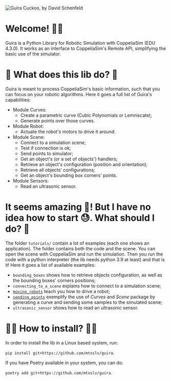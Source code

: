 ![Guira Cuckoo, by David Schenfeld](https://live.staticflickr.com/8117/8621923793_67f83e3a32_b.jpg)
# Welcome! 👋👋

Guira is a Python Library for Robotic Simulation with CoppeliaSim (EDU 4.3.0). It works as an interface to CoppeliaSim's Remote API, simplifying the basic use of the simulator.

# 🤔 What does this lib do? 🤔

Guira is meant to process CoppeliaSim's basic information, such that you can focus on your robotic algorithms. Here it goes a full list of Guira's capabilities:

- Module Curves:
    - Create a parametric curve (Cubic Polynomials or Lemniscate);
    - Generate points over those curves. 
- Module Robot:
    - Actuate the robot's motors to drive it around.
- Module Scene:
    - Connect to a simulation scene;
    - Test if connection is ok;
    - Send points to simulator;
    - Get an object's (or a set of objects') handlers;
    - Retrieve an object's configuration (position and orientation);
    - Retrieve all objects' configurations;
    - Get an object's bounding box corners' points.
- Module Sensors:
    - Read an ultrasonic sensor.


# It seems amazing 🤩! But I have no idea how to start 😓. What should I do? 🧐

The folder `tutorials/` contain a lot of examples (each one shows an application). The folder contains both the code and the scene. You can open the scene with CoppeliaSim and run the simulation. Then you run the code with a python interpreter (the lib needs python 3.9 at least) and that is it! Here it goes a list of available examples:

* `bounding_boxes` shows how to retrieve objects configuration, as well as the bounding boxes' corners positions;
* `connecting_to_a_scene` explains how to connect to a simulation scene;
* [`moving_robots`](https://youtu.be/07_oNcmhMhY) teach you how to drive a robot;
* [`sending_points`](https://youtu.be/M4mCUekoWF8) exemplify the use of _Curves_ and _Scene_ package by generating a curve and sending some samples to the simulated scene;
* `ultrasonic_sensor` shows how to read an ultrasonic sensor.

#  👩‍💻 How to install? 👨‍💻

In order to install the lib in a Linux based system, run:

```pip install git+https://github.com/mtxslv/guira```.

If you have Poetry available in your system, you can do:

```poetry add git+https://github.com/mtxslv/guira```.

